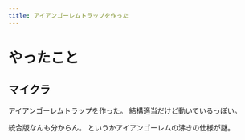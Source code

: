 ```yaml
---
title: アイアンゴーレムトラップを作った
---
```


# やったこと

## マイクラ

アイアンゴーレムトラップを作った。
結構適当だけど動いているっぽい。

統合版なんも分からん。
というかアイアンゴーレムの沸きの仕様が謎。
